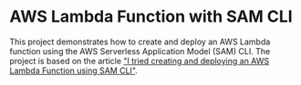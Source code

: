# AWS Lambda Function with SAM CLI

This project demonstrates how to create and deploy an AWS Lambda function using the AWS Serverless Application Model (SAM) CLI. 
The project is based on the article
 ["I tried creating and deploying an AWS Lambda Function using SAM CLI"](https://dev.classmethod.jp/articles/i-tried-creating-and-deploying-an-aws-lambda-functions-using-sam-cli/).
